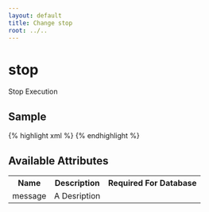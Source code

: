 ```yaml
---
layout: default
title: Change stop
root: ../..
---
```


# stop #

Stop Execution

## Sample ##

{% highlight xml %}
<stop message="A String"></stop>
{% endhighlight %}

## Available Attributes ##

<table>
<tr><th>Name</th><th>Description</th><th>Required For Database</th></tr>
<tr><td>message</td><td>A Desription</td><td></td></tr>
</table>

